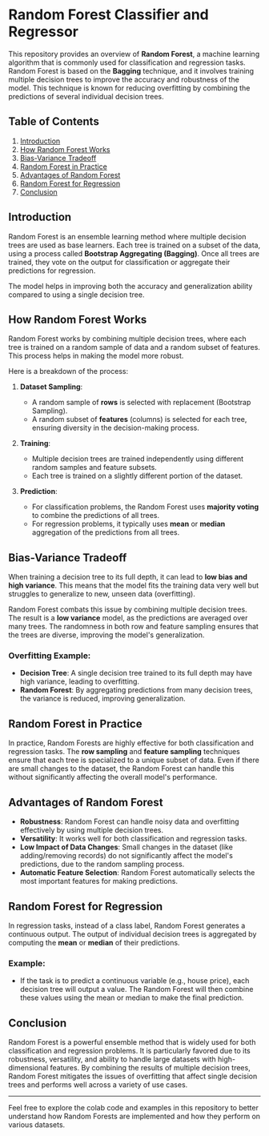 # Random Forest Classifier and Regressor

This repository provides an overview of **Random Forest**, a machine learning algorithm that is commonly used for classification and regression tasks. Random Forest is based on the **Bagging** technique, and it involves training multiple decision trees to improve the accuracy and robustness of the model. This technique is known for reducing overfitting by combining the predictions of several individual decision trees.

## Table of Contents

1. [Introduction](#introduction)
2. [How Random Forest Works](#how-random-forest-works)
3. [Bias-Variance Tradeoff](#bias-variance-tradeoff)
4. [Random Forest in Practice](#random-forest-in-practice)
5. [Advantages of Random Forest](#advantages-of-random-forest)
6. [Random Forest for Regression](#random-forest-for-regression)
7. [Conclusion](#conclusion)

## Introduction

Random Forest is an ensemble learning method where multiple decision trees are used as base learners. Each tree is trained on a subset of the data, using a process called **Bootstrap Aggregating (Bagging)**. Once all trees are trained, they vote on the output for classification or aggregate their predictions for regression. 

The model helps in improving both the accuracy and generalization ability compared to using a single decision tree.

## How Random Forest Works

Random Forest works by combining multiple decision trees, where each tree is trained on a random sample of data and a random subset of features. This process helps in making the model more robust.

Here is a breakdown of the process:

1. **Dataset Sampling**:
   - A random sample of **rows** is selected with replacement (Bootstrap Sampling).
   - A random subset of **features** (columns) is selected for each tree, ensuring diversity in the decision-making process.

2. **Training**:
   - Multiple decision trees are trained independently using different random samples and feature subsets.
   - Each tree is trained on a slightly different portion of the dataset.

3. **Prediction**:
   - For classification problems, the Random Forest uses **majority voting** to combine the predictions of all trees.
   - For regression problems, it typically uses **mean** or **median** aggregation of the predictions from all trees.

## Bias-Variance Tradeoff

When training a decision tree to its full depth, it can lead to **low bias and high variance**. This means that the model fits the training data very well but struggles to generalize to new, unseen data (overfitting). 

Random Forest combats this issue by combining multiple decision trees. The result is a **low variance** model, as the predictions are averaged over many trees. The randomness in both row and feature sampling ensures that the trees are diverse, improving the model's generalization.

### Overfitting Example:
- **Decision Tree**: A single decision tree trained to its full depth may have high variance, leading to overfitting.
- **Random Forest**: By aggregating predictions from many decision trees, the variance is reduced, improving generalization.

## Random Forest in Practice

In practice, Random Forests are highly effective for both classification and regression tasks. The **row sampling** and **feature sampling** techniques ensure that each tree is specialized to a unique subset of data. Even if there are small changes to the dataset, the Random Forest can handle this without significantly affecting the overall model's performance.

## Advantages of Random Forest

- **Robustness**: Random Forest can handle noisy data and overfitting effectively by using multiple decision trees.
- **Versatility**: It works well for both classification and regression tasks.
- **Low Impact of Data Changes**: Small changes in the dataset (like adding/removing records) do not significantly affect the model's predictions, due to the random sampling process.
- **Automatic Feature Selection**: Random Forest automatically selects the most important features for making predictions.

## Random Forest for Regression

In regression tasks, instead of a class label, Random Forest generates a continuous output. The output of individual decision trees is aggregated by computing the **mean** or **median** of their predictions.

### Example:
- If the task is to predict a continuous variable (e.g., house price), each decision tree will output a value. The Random Forest will then combine these values using the mean or median to make the final prediction.

## Conclusion

Random Forest is a powerful ensemble method that is widely used for both classification and regression problems. It is particularly favored due to its robustness, versatility, and ability to handle large datasets with high-dimensional features. By combining the results of multiple decision trees, Random Forest mitigates the issues of overfitting that affect single decision trees and performs well across a variety of use cases.

---

Feel free to explore the colab code and examples in this repository to better understand how Random Forests are implemented and how they perform on various datasets.
